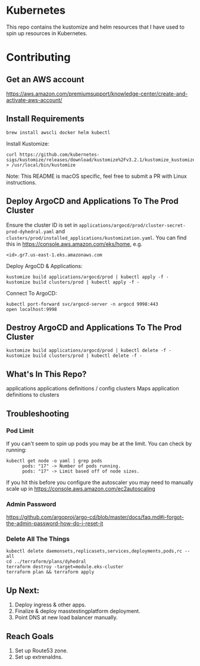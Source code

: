 # Kubernetes

This repo contains the kustomize and helm resources that I have used to spin up resources in Kubernetes.

# Contributing

## Get an AWS account

https://aws.amazon.com/premiumsupport/knowledge-center/create-and-activate-aws-account/

## Install Requirements

```
brew install awscli docker helm kubectl
```

Install Kustomize:

```
curl https://github.com/kubernetes-sigs/kustomize/releases/download/kustomize%2Fv3.2.1/kustomize_kustomize.v3.2.1_darwin_amd64 > /usr/local/bin/kustomize
```

Note: This README is macOS specific, feel free to submit a PR with Linux instructions.

## Deploy ArgoCD and Applications To The Prod Cluster

Ensure the cluster ID is set in `applications/argocd/prod/cluster-secret-prod-dyhedral.yaml` and `clusters/prod/installed_applications/kustomization.yaml`.  You can find this in https://console.aws.amazon.com/eks/home, e.g.
```
<id>.gr7.us-east-1.eks.amazonaws.com
```

Deploy ArgoCD & Applications:
```
kustomize build applications/argocd/prod | kubectl apply -f -
kustomize build clusters/prod | kubectl apply -f -
```

Connect To ArgoCD:
```
kubectl port-forward svc/argocd-server -n argocd 9998:443
open localhost:9998
```

## Destroy ArgoCD and Applications To The Prod Cluster

```
kustomize build applications/argocd/prod | kubectl delete -f -
kustomize build clusters/prod | kubectl delete -f -
```

## What's In This Repo?

applications        applications definitions / config
clusters            Maps application definitions to clusters

## Troubleshooting

### Pod Limit

If you can't seem to spin up pods you may be at the limit.  You can check by running:

```
kubectl get node -o yaml | grep pods
      pods: "17" -> Number of pods running.
      pods: "17" -> Limit based off of node sizes.
```

If you hit this before you configure the autoscaler you may need to manually scale up in https://console.aws.amazon.com/ec2autoscaling

### Admin Password

https://github.com/argoproj/argo-cd/blob/master/docs/faq.md#i-forgot-the-admin-password-how-do-i-reset-it

### Delete All The Things

```
kubectl delete daemonsets,replicasets,services,deployments,pods,rc --all
cd ../terraform/plans/dyhedral
terraform destroy -target=module.eks-cluster
terraform plan && terraform apply
```

## Up Next:

1. Deploy ingress & other apps.
2. Finalize & deploy masstestingplatform deployment.
3. Point DNS at new load balancer manually.

## Reach Goals

1. Set up Route53 zone.
2. Set up extrenaldns.